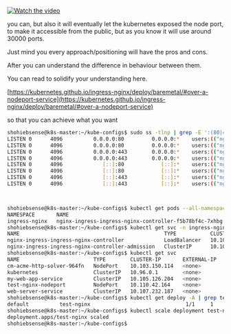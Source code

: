 [![Watch the video](https://img.youtube.com/vi/RQbc_Yjb9ls/hqdefault.jpg)](https://youtu.be/RQbc_Yjb9ls)  

you can, but also it will eventually let the kubernetes exposed the node port, to make it accessible from the public, but as you know it will use around 30000 ports.  

Just mind you every approach/positioning will have the pros and cons.

After you can understand the difference in behaviour between them.  

You can read to solidify your understanding here.  

[https://kubernetes.github.io/ingress-nginx/deploy/baremetal/#over-a-nodeport-service](https://kubernetes.github.io/ingress-nginx/deploy/baremetal/#over-a-nodeport-service)  

so that you can achieve what you want

```bash
shohiebsense@k8s-master:~/kube-configs$ sudo ss -tlnp | grep -E ':(80|443) '
LISTEN 0      4096          0.0.0.0:80         0.0.0.0:*    users:(("nginx",pid=520240,fd=15),("nginx",pid=520234,fd=15))                           
LISTEN 0      4096          0.0.0.0:80         0.0.0.0:*    users:(("nginx",pid=520239,fd=7),("nginx",pid=520234,fd=7))                             
LISTEN 0      4096          0.0.0.0:443        0.0.0.0:*    users:(("nginx",pid=520240,fd=17),("nginx",pid=520234,fd=17))                           
LISTEN 0      4096          0.0.0.0:443        0.0.0.0:*    users:(("nginx",pid=520239,fd=9),("nginx",pid=520234,fd=9))                             
LISTEN 0      4096             [::]:80            [::]:*    users:(("nginx",pid=520239,fd=8),("nginx",pid=520234,fd=8))                             
LISTEN 0      4096             [::]:80            [::]:*    users:(("nginx",pid=520240,fd=16),("nginx",pid=520234,fd=16))                           
LISTEN 0      4096             [::]:443           [::]:*    users:(("nginx",pid=520239,fd=10),("nginx",pid=520234,fd=10))                           
LISTEN 0      4096             [::]:443           [::]:*    users:(("nginx",pid=520240,fd=18),("nginx",pid=520234,fd=18))                           



shohiebsense@k8s-master:~/kube-configs$ kubectl get pods --all-namespaces -l app.kubernetes.io/name=ingress-nginx
NAMESPACE       NAME                                                     READY   STATUS    RESTARTS   AGE
ingress-nginx   nginx-ingress-ingress-nginx-controller-f5b78bf4c-7xhbg   1/1     Running   0          16h
shohiebsense@k8s-master:~/kube-configs$ kubectl get svc -n ingress-nginx
NAME                                               TYPE           CLUSTER-IP      EXTERNAL-IP      PORT(S)                      AGE
nginx-ingress-ingress-nginx-controller             LoadBalancer   10.108.242.29   103.187.147.73   80:30080/TCP,443:30443/TCP   44h
nginx-ingress-ingress-nginx-controller-admission   ClusterIP      10.103.107.28   <none>           443/TCP                      44h
shohiebsense@k8s-master:~/kube-configs$ kubectl get svc
NAME                        TYPE        CLUSTER-IP       EXTERNAL-IP   PORT(S)          AGE
cm-acme-http-solver-964fn   NodePort    10.103.150.114   <none>        8089:32605/TCP   17h
kubernetes                  ClusterIP   10.96.0.1        <none>        443/TCP          2d6h
my-web-app-service          ClusterIP   10.105.126.204   <none>        80/TCP           43h
test-nginx-nodeport         NodePort    10.110.42.164    <none>        80:30366/TCP     46h
web-server-service          ClusterIP   10.107.232.187   <none>        80/TCP           16h
shohiebsense@k8s-master:~/kube-configs$ kubectl get deploy -A | grep test-nginx
default          test-nginx                               1/1     1            1           46h
shohiebsense@k8s-master:~/kube-configs$ kubectl scale deployment test-nginx --replicas=0 
deployment.apps/test-nginx scaled
shohiebsense@k8s-master:~/kube-configs$


```

